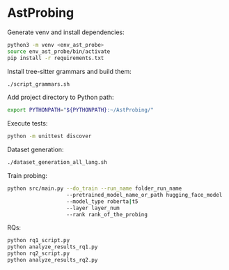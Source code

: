 # AstProbing

Generate venv and install dependencies:

```sh
python3 -m venv <env_ast_probe>
source env_ast_probe/bin/activate
pip install -r requirements.txt
```


Install tree-sitter grammars and build them:

```sh
./script_grammars.sh
```

Add project directory to Python path:

```sh
export PYTHONPATH="${PYTHONPATH}:~/AstProbing/"
```

Execute tests:
 
```sh
python -m unittest discover
```

Dataset generation:

```sh
./dataset_generation_all_lang.sh
```

Train probing:

```sh
python src/main.py --do_train --run_name folder_run_name 
                   --pretrained_model_name_or_path hugging_face_model
                   --model_type roberta|t5
                   --layer layer_num
                   --rank rank_of_the_probing
```

RQs:
```sh
python rq1_script.py
python analyze_results_rq1.py
python rq2_script.py
python analyze_results_rq2.py
```